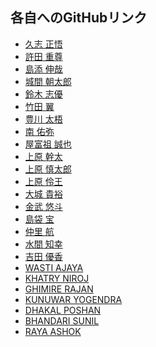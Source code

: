 ## 各自へのGitHubリンク

- <a href="https://github.com/s16002/" target="_blank">久志 正悟</a>
- <a href="https://github.com/s16001/" target="_blank">許田 重尊</a>
- <a href="https://github.com/s16003/" target="_blank">島添 伸哉</a>
- <a href="https://github.com/s16004/" target="_blank">城間 朝太郎</a>
- <a href="https://github.com/s16005/" target="_blank">鈴木 志優</a>
- <a href="https://github.com/s16006/" target="_blank">竹田 翼</a>
- <a href="https://github.com/s16007/" target="_blank">豊川 太梧</a>
- <a href="https://github.com/s16008/" target="_blank">南 佑弥</a>
- <a href="https://github.com/s16009/" target="_blank">屋富祖 誠也</a>
- <a href="https://github.com/n16001/" target="_blank">上原 幹太</a>
- <a href="https://github.com/n16002/">上原 慎太郎</a>
- <a href="https://github.com/n16003/">上原 伶王</a>
- <a href="https://github.com/n16004/">大城 貴裕</a>
- <a href="https://github.com/n16005/">金武 悠斗</a>
- <a href="https://github.com/n16006/">島袋 宝</a>
- <a href="https://github.com/n16007/">仲里 航</a>
- <a href="https://github.com/n16008/">水間 知幸</a>
- <a href="https://github.com/n16009/">吉田 優香</a>
- <a href="https://github.com/n16101/">WASTI AJAYA</a>
- <a href="https://github.com/n16102/">KHATRY NIROJ</a>
- <a href="https://github.com/n16103/">GHIMIRE RAJAN</a>
- <a href="https://github.com/n16104/">KUNUWAR YOGENDRA</a>
- <a href="https://github.com/n16105/">DHAKAL POSHAN</a>
- <a href="https://github.com/n16106/">BHANDARI SUNIL</a>
- <a href="https://github.com/n16107/">RAYA ASHOK</a>